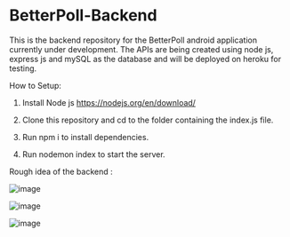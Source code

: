 # BetterPoll-Backend
This is the backend repository for the BetterPoll android application currently under development. 
The APIs are being created using node js, express js and mySQL as the database and will be deployed on heroku for testing.

How to Setup:
1) Install Node js 
https://nodejs.org/en/download/

2) Clone this repository and cd to the folder containing the index.js file.

3) Run npm i to install dependencies.

4) Run nodemon index to start the server.

Rough idea of the backend :

![image](https://user-images.githubusercontent.com/89146189/193776877-9a467561-473b-4244-a931-4047adaa3118.png)

![image](https://user-images.githubusercontent.com/89146189/193776946-5c3f4e31-d8b9-4de5-817a-903df399bb5e.png)

![image](https://user-images.githubusercontent.com/89146189/193776983-39589d16-5e10-4b75-bbf3-aba9a4968550.png)

